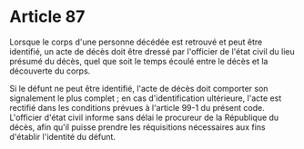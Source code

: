 # Article 87

Lorsque le corps d'une personne décédée est retrouvé et peut être identifié, un acte de décès doit être dressé par l'officier de l'état civil du lieu présumé du décès, quel que soit le temps écoulé entre le décès et la découverte du corps.

Si le défunt ne peut être identifié, l'acte de décès doit comporter son signalement le plus complet ; en cas d'identification ultérieure, l'acte est rectifié dans les conditions prévues à l'article 99-1 du présent code. L'officier d'état civil informe sans délai le procureur de la République du décès, afin qu'il puisse prendre les réquisitions nécessaires aux fins d'établir l'identité du défunt.
